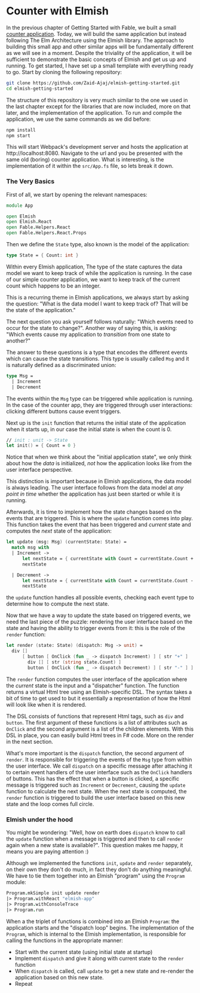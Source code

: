 # Counter with Elmish

In the previous chapter of Getting Started with Fable, we built a small [counter application](/chapters/fable/counter).  Today, we will build the same application but instead following The Elm Architecture using the Elmish library. The approach to building this small app and other similar apps will be fundamentally different as we will see in a moment. Despite the triviality of the application, it will be sufficient to demonstrate the basic concepts of Elmish and get us up and running. To get started, I have set up a small template with everything ready to go. Start by cloning the following repository:
```bash
git clone https://github.com/Zaid-Ajaj/elmish-getting-started.git
cd elmish-getting-started
```
The structure of this repository is very much similar to the one we used in the last chapter except for the libraries that are now included, more on that later, and the implementation of the application. To run and compile the application, we use the same commands as we did before:
```bash
npm install
npm start
```
This will start Webpack's development server and hosts the application at http://localhost:8080. Navigate to the url and you be presented with the same old (boring) counter application. What is interesting, is the implementation of it within the `src/App.fs` file, so lets break it down. 

### The Very Basics

First of all, we start by opening the relevant namespaces:
```fsharp
module App

open Elmish
open Elmish.React
open Fable.Helpers.React
open Fable.Helpers.React.Props
```
Then we define the `State` type, also known is the model of the application:
```fsharp
type State = { Count: int }
```
Within every Elmish application, The type of the state captures the data model we want to keep track of while the application is running. In the case of our simple counter application, we want to keep track of the current count which happens to be an integer. 

This is a recurring theme in Elmish applications, we always start by asking the question: "What is the data model I want to keep track of? That will be the state of the application." 

The next question you ask yourself follows naturally: "Which events need to occur for the state to change?". Another way of saying this, is asking: "Which events cause my application to *transition* from one state to another?"  

The answer to these questions is a type that encodes the different events which can cause the state transitions. This type is usually called `Msg` and it is naturally defined as a discriminated union: 
```fsharp
type Msg =
  | Increment
  | Decrement
```
The events within the `Msg` type can be triggered while application is running. In the case of the counter app, they are triggered through user interactions: clicking different buttons cause event triggers.

Next up is the `init` function that returns the initial state of the application when it starts up, in our case the initial state is when the count is 0. 
```fsharp
// init : unit -> State
let init() = { Count = 0 }
```
Notice that when we think about the "initial application state", we only think about how the *data* is initialized, *not* how the application looks like from the user interface perspective. 

This distinction is important because in Elmish applications, the data model is always leading. The user interface follows from the data model at *any point in time* whether the application has just been started or while it is running. 

Afterwards, it is time to implement how the state changes based on the events that are triggered. This is where the `update` function comes into play. This function takes the event that has been triggered and *current* state and computes the *next* state of the application:
```fsharp
let update (msg: Msg) (currentState: State) =
  match msg with
  | Increment -> 
      let nextState = { currentState with Count = currentState.Count + 1 }
      nextState

  | Decrement -> 
      let nextState = { currentState with Count = currentState.Count - 1 }
      nextState
```
the `update` function handles all possible events, checking each event type to determine how to compute the next state. 

Now that we have a way to update the state based on triggered events, we need the last piece of the puzzle: rendering the user interface based on the state and having the ability to trigger events from it: this is the role of the `render` function: 
```fsharp
let render (state: State) (dispatch: Msg -> unit) =
  div []
      [ button [ OnClick (fun _ -> dispatch Increment) ] [ str "+" ]
        div [] [ str (string state.Count) ]
        button [ OnClick (fun _ -> dispatch Decrement) ] [ str "-" ] ]
```
The `render` function computes the user interface of the application where the *current* state is the input and a "dispatcher" function. The function returns a virtual Html tree using an Elmish-specific DSL. The syntax takes a bit of time to get used to but it essentially a representation of how the Html will look like when it is rendered. 

The DSL consists of functions that represent Html tags, such as `div` and `button`. The first argument of these functions is a list of attributes such as `OnClick` and the second argument is a list of the children elements. With this DSL in place, you can easily build Html trees in F# code. More on the render in the next section. 

What's more important is the `dispatch` function, the second argument of `render`. It is responsible for triggering the events of the `Msg` type from within the user interface. We call `dispatch` on a specific message after attaching it to certain event handlers of the user interface such as the `OnClick` handlers of buttons. This has the effect that when a button is clicked, a specific message is triggered such as `Increment` or `Decrement`, causing the `update` function to calculate the next state. When the next state is computed, the `render` function is triggered to build the user interface based on this new state and the loop comes full circle.  

### Elmish under the hood

You might be wondering: "Well, how on earth does `dispatch` know to call the `update` function when a message is triggered and then to call `render` again when a new state is available?". This question makes me happy, it means you are paying attention :)

Although we implemented the functions `init`, `update` and `render` separately, on their own they don't do much, in fact they don't do anything meaningful. We have to tie them together into an Elmish "program" using the `Program` module:
```fsharp
Program.mkSimple init update render
|> Program.withReact "elmish-app"
|> Program.withConsoleTrace
|> Program.run
```
When a the triplet of functions is combined into an Elmish `Program`: the application starts and the "dispatch loop" begins. The implementation of the `Program`, which is internal to the Elmish implementation, is responsible for calling the functions in the appropriate manner: 
 - Start with the current state (using initial state at startup)
 - Implement `dispatch` and give it along with current state to the `render` function
 - When `dispatch` is called, call `update` to get a new state and re-render the application based on this new state. 
 - Repeat